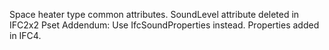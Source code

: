 Space heater type common attributes.
SoundLevel attribute deleted in IFC2x2 Pset Addendum: Use IfcSoundProperties instead.  Properties added in IFC4.